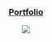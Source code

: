 
<h3 align="center"><a href="https://fabian-martinez1.github.io/" target="_blank">Portfolio</a> </h3>

<div align="center">
<img src="https://media.giphy.com/media/udAKchxg21jJJHGuLp/giphy.gif"
/>
 </div>
<br>



